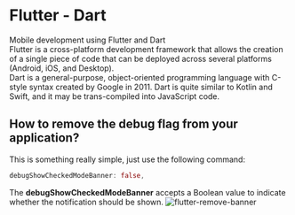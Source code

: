 # Flutter - Dart
Mobile development using Flutter and Dart <br>
Flutter is a cross-platform development framework that allows the creation of a single
piece of code that can be deployed across several platforms (Android, iOS, and
Desktop). <br>
Dart is a general-purpose, object-oriented programming language with C-style syntax created by Google in 2011.
Dart is quite similar to Kotlin and Swift, and it may be trans-compiled into JavaScript code.
## How to remove the debug flag from your application?
This is something really simple, just use the following command:
```dart
debugShowCheckedModeBanner: false,
```
The **debugShowCheckedModeBanner** accepts  a Boolean value to indicate whether the notification should be shown.
![flutter-remove-banner](https://user-images.githubusercontent.com/51704179/235453780-3c43561f-e375-48a8-9272-d243e70dad88.gif)
